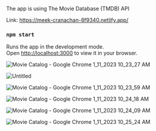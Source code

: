 The app is using  The Movie Database (TMDB) API

Link: https://meek-cranachan-8f9340.netlify.app/

### `npm start`

Runs the app in the development mode.\
Open [http://localhost:3000](http://localhost:3000) to view it in your browser.



![Movie Catalog - Google Chrome 1_11_2023 10_23_27 AM](https://user-images.githubusercontent.com/107752460/211758929-eba11b04-0aad-401a-8c58-2035877cfbeb.png)


![Untitled](https://user-images.githubusercontent.com/107752460/211761703-3f148384-0f81-4241-b99d-4e29b2826d6c.png)


![Movie Catalog - Google Chrome 1_11_2023 10_23_59 AM](https://user-images.githubusercontent.com/107752460/211759188-5f415c4d-2a07-4ac4-ac04-c46a6b12e7aa.png)

![Movie Catalog - Google Chrome 1_11_2023 10_24_18 AM](https://user-images.githubusercontent.com/107752460/211760190-10e466ab-c41f-40bc-b665-db44723805ce.png)


![Movie Catalog - Google Chrome 1_11_2023 10_24_09 AM](https://user-images.githubusercontent.com/107752460/211760280-790a4e1a-e6e6-417c-889d-4b20f9de4a56.png)

![Movie Catalog - Google Chrome 1_11_2023 10_25_24 AM](https://user-images.githubusercontent.com/107752460/211760374-64e4bf04-ab32-4cd1-8e82-dddc93710edc.png)
